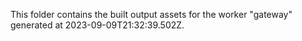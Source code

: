 This folder contains the built output assets for the worker "gateway" generated at 2023-09-09T21:32:39.502Z.